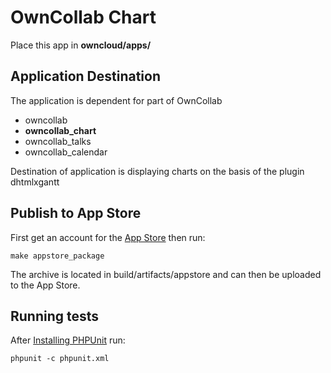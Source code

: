 # OwnCollab Chart

Place this app in **owncloud/apps/**

## Application Destination

The application is dependent for part of OwnCollab

- owncollab
- __owncollab_chart__
- owncollab_talks
- owncollab_calendar

Destination of application is displaying charts on the basis of the plugin dhtmlxgantt

## Publish to App Store

First get an account for the [App Store](http://apps.owncloud.com/) then run:

    make appstore_package

The archive is located in build/artifacts/appstore and can then be uploaded to the App Store.

## Running tests
After [Installing PHPUnit](http://phpunit.de/getting-started.html) run:

    phpunit -c phpunit.xml
